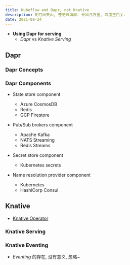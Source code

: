 ```yaml
---
title: Kubeflow and Dapr, not Knative
description: 明月出天山, 苍茫云海间. 长风几万里, 吹度玉门关.
date: 2021-08-24
---
```


* **Using Dapr for serving**
  - *Dapr* vs *Knative Serving*

## Dapr

### Dapr Concepts

### Dapr Components

* State store component
  - Azure CosmosDB
  - Redis
  - GCP Firestore

* Pub/Sub brokers component
  - Apache Kafka
  - NATS Streaming
  - Redis Streams

* Secret store component
  - Kubernetes secrets

* Name resolution provider component
  - Kubernetes
  - HashiCorp Consul

## Knative

* [Knative Operator](https://github.com/knative/operator)

### Knative Serving

### Knative Eventing

* *Eventing* 的存在, 没有意义, 忽略~
